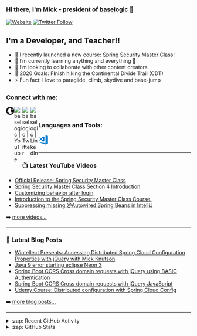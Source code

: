 ### Hi there, I'm Mick - president of [baselogic][website] 👋

[![Website](https://img.shields.io/website?label=baselogic.com&style=for-the-badge&url=https%3A%2F%2Fbaselogic.com)](https://baselogic.com)
[![Twitter Follow](https://img.shields.io/twitter/follow/baselogic?color=1DA1F2&logo=twitter&style=for-the-badge)](https://twitter.com/intent/follow?original_referer=https%3A%2F%2Fgithub.com%2Fbaselogic&screen_name=baselogic)

## I'm a Developer, and Teacher!!

- 🔭 I recently launched a new course: [Spring Security Master Class][course]!
- 🌱 I’m currently learning anything and everything 🤣
- 👯 I’m looking to collaborate with other content creators
- 🥅 2020 Goals: FInish hiking the Continental Divide Trail (CDT)
- ⚡ Fun fact: I love to paraglide, climb, skydive and base-jump


### Connect with me:

[<img align="left" alt="baselogic.com" width="22px" src="https://raw.githubusercontent.com/iconic/open-iconic/master/svg/globe.svg" />][website]

[<img align="left" alt="baselogic | YouTube" width="22px" src="https://cdn.jsdelivr.net/npm/simple-icons@v3/icons/youtube.svg" />][youtube]

[<img align="left" alt="baselogic | Twitter" width="22px" src="https://cdn.jsdelivr.net/npm/simple-icons@v3/icons/twitter.svg" />][twitter]

[<img align="left" alt="baselogic | LinkedIn" width="22px" src="https://cdn.jsdelivr.net/npm/simple-icons@v3/icons/linkedin.svg" />][linkedin]

<br />

### Languages and Tools:

[<img align="left" alt="Spring Framework" width="26px" src="https://raw.githubusercontent.com/github/explore/80688e429a7d4ef2fca1e82350fe8e3517d3494d/topics/visual-studio-code/visual-studio-code.png" />][springbootplaylist]


<br />
<br />

---

### 📺 Latest YouTube Videos

<!-- YOUTUBE:START -->
- [Official Release: Spring Security Master Class](https://www.youtube.com/watch?v=IgKDKUPfR1A)
- [Spring Security Master Class Section 4 Introduction](https://www.youtube.com/watch?v=1EAuxXxchJM)
- [Customizing behavior after login](https://www.youtube.com/watch?v=Q0PR4TUbIvI)
- [Introduction to the Spring Security Master Class Course.](https://www.youtube.com/watch?v=Fp4ZSAZoA7c)
- [Suppressing missing @Autowired Spring Beans in IntelliJ](https://www.youtube.com/watch?v=jVbAcO4ZqFs)
<!-- YOUTUBE:END -->

➡️ [more videos...](https://youtube.com/baselogic)

---

### 📕 Latest Blog Posts

<!-- BLOG-POST-LIST:START -->
- [Wintellect Presents: Accessing Distributed Spring Cloud Configuration Properties with jQuery with Mick Knutson](https://www.baselogic.com/2018/01/10/wintellect-presents-accessing-distributed-spring-cloud-configuration-properties-jquery-mick-knutson/)
- [Java 9 error starting eclipse Neon 3](https://www.baselogic.com/2017/09/18/java-9-error-starting-eclipse-neon-3/)
- [Spring Boot CORS Cross domain requests with jQuery using BASIC Authentication](https://www.baselogic.com/2017/09/18/spring-boot-cors-cross-domain-requests-jquery-using-basic-authentication/)
- [Spring Boot CORS Cross domain requests with jQuery JavaScript](https://www.baselogic.com/2017/09/18/spring-boot-cors-cross-domain-requests-jquery-javascript/)
- [Udemy Course: Distributed configuration with Spring Cloud Config](https://www.baselogic.com/2017/08/30/udemy-course-distributed-configuration-spring-cloud-config/)
<!-- BLOG-POST-LIST:END -->

➡️ [more blog posts...](https://baselogic.com)

---

<details>
  <summary>:zap: Recent GitHub Activity</summary>
  
<!--START_SECTION:activity-->
<!--END_SECTION:activity-->

</details>

<details>
  <summary>:zap: GitHub Stats</summary>

  <img align="left" alt="baselogic's GitHub Stats" src="https://github-readme-stats.baselogic.vercel.app/api?username=mickknutson&show_icons=true&theme=blue-green" />

</details>


[website]: https://baselogic.com
[course]: https://www.udemy.com/course/spring_security_master_class/
[twitter]: https://twitter.com/baselogic
[youtube]: https://www.youtube.com/c/BASELogic
[linkedin]: https://linkedin.com/in/baselogic

[udemyplaylist]: https://www.youtube.com/watch?v=hKUl8Aajwpk&list=PLiXmt3FGN7oTXbZEynUJsz03MKupCN_9W
[springbootplaylist]: https://www.youtube.com/watch?v=IgKDKUPfR1A&list=PLiXmt3FGN7oRcSbjudV-Ny09uNn00j1CJ




